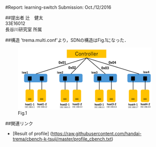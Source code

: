 #Report: learning-switch
Submission: Oct./12/2016  

##提出者
辻　健太  
33E16012  
長谷川研究室 所属  

##構造
'trema.multi.conf'より，SDNの構造はFig.1になった．
<figure id="Fig.1">
<img src="https://github.com/handai-trema/learning-switch-k-tsuji/blob/master/img/NetworkStructure.png" width="500px">
<figcaption>Fig.1</figcaption>  
</figure>


##関連リンク
* [Result of profile] (https://raw.githubusercontent.com/handai-trema/cbench-k-tsuji/master/profile_cbench.txt)
